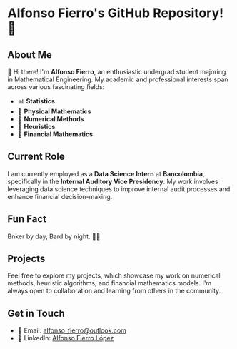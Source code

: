 # Alfonso Fierro's GitHub Repository! 🎉

## About Me

👋 Hi there! I'm **Alfonso Fierro**, an enthusiastic undergrad student majoring in Mathematical Engineering. My academic and professional interests span across various fascinating fields:

- 📊 **Statistics**
- 🔭 **Physical Mathematics**
- 🧮 **Numerical Methods**
- 🤖 **Heuristics**
- 💸 **Financial Mathematics**

## Current Role

I am currently employed as a **Data Science Intern** at **Bancolombia**, specifically in the **Internal Auditory Vice Presidency**. My work involves leveraging data science techniques to improve internal audit processes and enhance financial decision-making.

## Fun Fact

Bnker by day, Bard by night. 🎤🎶

## Projects

Feel free to explore my projects, which showcase my work on numerical methods, heuristic algorithms, and financial mathematics models. I'm always open to collaboration and learning from others in the community.

## Get in Touch

- 📧 Email: [alfonso_fierro@outlook.com](mailto:alfonso_fierro@outlook.com)
- 💼 LinkedIn: [Alfonso Fierro López](www.linkedin.com/in/alfonso-fierro-lopez)
